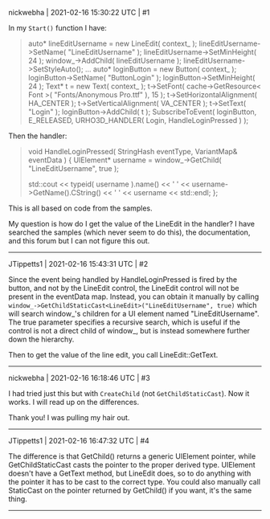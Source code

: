 nickwebha | 2021-02-16 15:30:22 UTC | #1

In my `Start()` function I have:
> auto* lineEditUsername = new LineEdit( context_ );
> lineEditUsername->SetName( "LineEditUsername" );
> lineEditUsername->SetMinHeight( 24 );
> window_->AddChild( lineEditUsername );
> lineEditUsername->SetStyleAuto();
> ...
> auto* loginButton = new Button( context_ );
> loginButton->SetName( "ButtonLogin" );
> loginButton->SetMinHeight( 24 );
> Text* t = new Text( context_ );
> t->SetFont( cache->GetResource< Font >( "Fonts/Anonymous Pro.ttf" ), 15 );
> t->SetHorizontalAlignment( HA_CENTER );
> t->SetVerticalAlignment( VA_CENTER );
> t->SetText( "Login" );
> loginButton->AddChild( t );
> SubscribeToEvent( loginButton, E_RELEASED, URHO3D_HANDLER( Login, HandleLoginPressed ) );

Then the handler:
> void HandleLoginPressed( StringHash eventType, VariantMap& eventData ) {
> 	UIElement* username = window_->GetChild( "LineEditUsername", true );
> 
> 	std::cout << typeid( username ).name() << ' ' << username->GetName().CString() << ' ' << username << std::endl;
> };

This is all based on code from the samples.

My question is how do I get the value of the LineEdit in the handler? I have searched the samples (which never seem to do this), the documentation, and this forum but I can not figure this out.

-------------------------

JTippetts1 | 2021-02-16 15:43:31 UTC | #2

Since the event being handled by HandleLoginPressed is fired by the button, and not by the LineEdit control, the LineEdit control will not be present in the eventData map. Instead, you can obtain it manually by calling `window_->GetChildStaticCast<LineEdit>("LineEditUsername", true)` which will search window_'s children for a UI element named "LineEditUsername". The true parameter specifies a recursive search, which is useful if the control is not a direct child of window_, but is instead somewhere further down the hierarchy.

Then to get the value of the line edit, you call LineEdit::GetText.

-------------------------

nickwebha | 2021-02-16 16:18:46 UTC | #3

I had tried just this but with `CreateChild` (not `GetChildStaticCast`). Now it works. I will read up on the differences.

Thank you! I was pulling my hair out.

-------------------------

JTippetts1 | 2021-02-16 16:47:32 UTC | #4

The difference is that GetChild() returns a generic UIElement pointer, while GetChildStaticCast casts the pointer to the proper derived type. UIElement doesn't have a GetText method, but LineEdit does, so to do anything with the pointer it has to be cast to the correct type. You could also manually call StaticCast on the pointer returned by GetChild() if you want, it's the same thing.

-------------------------

